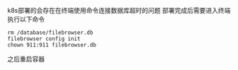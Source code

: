 k8s部署的会存在在终端使用命令连接数据库超时的问题
部署完成后需要进入终端执行以下命令
```
rm /database/filebrowser.db
filebrowser config init
chown 911:911 filebrowser.db
```
之后重启容器